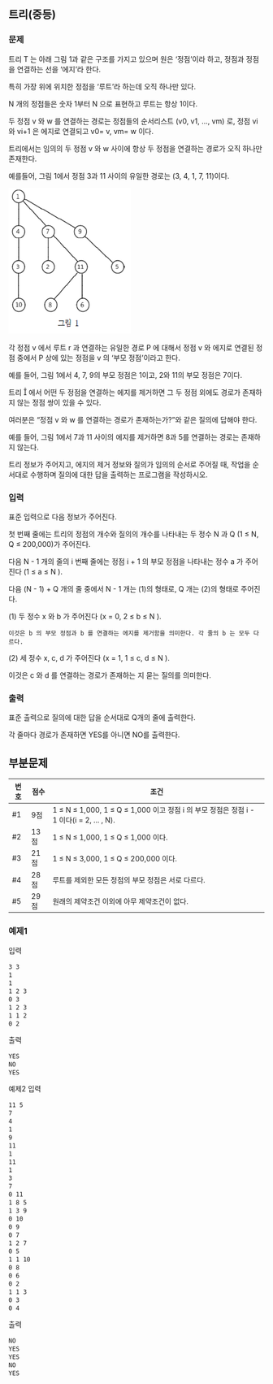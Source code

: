 ## 트리(중등)

### 문제


트리 T 는 아래 그림 1과 같은 구조를 가지고 있으며 원은 ‘정점’이라 하고, 정점과 정점을 연결하는 선을 ‘에지’라 한다. 

특히 가장 위에 위치한 정점을 ‘루트’라 하는데 오직 하나만 있다. 

N 개의 정점들은 숫자 1부터 N 으로 표현하고 루트는 항상 1이다.

두 정점 v​ 와 w 를 연결하는 경로는 정점들의 순서리스트 (v0, v1, ..., vm) 로, 정점 vi 와 vi+1 은 에지로 연결되고 v0= v, vm= w 이다. 

트리에서는 임의의 두 정점 v 와 w 사이에 항상 두 정점을 연결하는 경로가 오직 하나만 존재한다. 

예를들어, 그림 1에서 정점 3과 11 사이의 유일한 경로는 (3, 4, 1, 7, 11)이다.

![그림01](fig_01.png)


각 정점 v​ 에서 루트 r 과 연결하는 유일한 경로 P 에 대해서 정점 v 와 에지로 연결된 정점 중에서 P 상에 있는 정점을 v 의 ‘부모 정점’이라고 한다. 

예를 들어, 그림 1에서 4, 7, 9의 부모 정점은 1이고, 2와 11의 부모 정점은 7이다.

트리 ​ 에서 어떤 두 정점을 연결하는 에지를 제거하면 그 두 정점 외에도 경로가 존재하지 않는 정점 쌍이 있을 수 있다. 

여러분은 “정점 v 와 w 를 연결하는 경로가 존재하는가?”와 같은 질의에 답해야 한다. 

예를 들어, 그림 1에서 7과 11 사이의 에지를 제거하면 8과 5를 연결하는 경로는 존재하지 않는다.

트리 정보가 주어지고, 에지의 제거 정보와 질의가 임의의 순서로 주어질 때, 작업을 순서대로 수행하며 질의에 대한 답을 출력하는 프로그램을 작성하시오.

 


### 입력
표준 입력으로 다음 정보가 주어진다. 

첫 번째 줄에는 트리의 정점의 개수와 질의의 개수를 나타내는 두 정수 N 과 Q (1 ≤ N, Q ≤ 200,000)가 주어진다.

다음 N - 1 개의 줄의 i 번째 줄에는 정점 i + 1 의 부모 정점을 나타내는 정수 a 가 주어진다 (1 ≤ a ≤ N ). 

다음 (N - 1) + Q 개의 줄 중에서 N - 1 개는 (1)의 형태로, Q 개는 (2)의 형태로 주어진다. 

(1) 두 정수 x 와 b 가 주어진다 (x = 0, 2 ≤ b ≤ N ). 

    이것은 b 의 부모 정점과 b 를 연결하는 에지를 제거함을 의미한다. 각 줄의 b 는 모두 다르다. 

(2) 세 정수 x, c, d 가 주어진다 (x = 1, 1 ≤ c, d ≤ N ). 

   이것은 c 와 d 를 연결하는 경로가 존재하는 지 묻는 질의를 의미한다.




### 출력
표준 출력으로 질의에 대한 답을 순서대로 Q​개의 줄에 출력한다. 

각 줄마다 경로가 존재하면 YES를 아니면 NO를 출력한다.




## 부분문제
|번호	|점수	|조건|
|---|---|---|
|#1|	9점	| 1 ≤ N ≤ 1,000, 1 ≤ Q ≤ 1,000 이고 정점 i 의 부모 정점은 정점 i - 1 이다(i = 2, ... , N). |
|#2	|13점	| 1 ≤ N ≤ 1,000, 1 ≤ Q ≤ 1,000 이다. |
|#3	|21점	| 1 ≤ N ≤ 3,000, 1 ≤ Q ≤ 200,000 이다. |
|#4	|28점	| 루트를 제외한 모든 정점의 부모 정점은 서로 다르다. |
|#5	|29점	| 원래의 제약조건 이외에 아무 제약조건이 없다. |


### 예제1
입력
```
3 3 
1 
1 
1 2 3 
0 3 
1 2 3 
1 1 2 
0 2
```

출력
```
YES 
NO 
YES
```

예제2
입력
```
11 5 
7 
4 
1 
9 
11 
1 
11 
1 
3 
7 
0 11 
1 8 5 
1 3 9 
0 10 
0 9 
0 7 
1 2 7 
0 5 
1 1 10 
0 8 
0 6 
0 2 
1 1 3 
0 3 
0 4
```

출력
```
NO 
YES 
YES 
NO 
YES
```